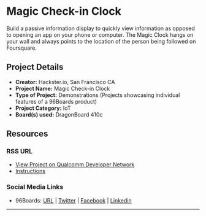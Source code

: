 # Magic Check-in Clock

Build a passive information display to quickly view information as opposed to opening an app on your phone or computer. The Magic Clock hangs on your wall and always points to the location of the person being followed on Foursquare.

## Project Details

- **Creator:** Hackster.io, San Francisco CA
- **Project Name:** Magic Check-in Clock
- **Type of Project:** Demonstrations (Projects showcasing individual features of a 96Boards product)
- **Project Category:** IoT
- **Board(s) used:** DragonBoard 410c

## Resources

### RSS URL

- [View Project on Qualcomm Developer Network](https://developer.qualcomm.com/project/magic-check-clock)
- [Instructions](https://www.hackster.io/aaronpk/magic-checkin-clock-1eea2c)

### Social Media Links

- 96Boards: [URL](http://www.96boards.org/) | [Twitter](https://twitter.com/96boards) | [Facebook](https://www.facebook.com/96Boards) | [Linkedin](https://www.linkedin.com/showcase/6637095/)


***
